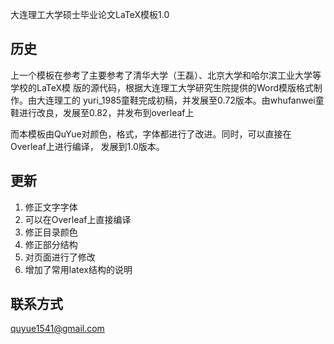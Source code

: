 大连理工大学硕士毕业论文LaTeX模板1.0

历史 
----------

上一个模板在参考了主要参考了清华大学（王磊）、北京大学和哈尔滨工业大学等学校的LaTeX模
版的源代码，根据大连理工大学研究生院提供的Word模版格式制作。由大连理工的
yuri_1985童鞋完成初稿，并发展至0.72版本。由whufanwei童鞋进行改良，发展至0.82，并发布到overleaf上

而本模板由QuYue对颜色，格式，字体都进行了改进。同时，可以直接在Overleaf上进行编译，
发展到1.0版本。

更新
----------
1. 修正文字字体
2. 可以在Overleaf上直接编译
3. 修正目录颜色
4. 修正部分结构
5. 对页面进行了修改
6. 增加了常用latex结构的说明



联系方式
----------

quyue1541@gmail.com
